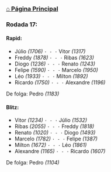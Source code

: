 ### [⌂ Página Principal](https://grupo-de-xadrez.github.io/)

### Rodada 17:

#### Rapid:

* Júlio *(1706)* `· - ·` Vitor *(1317)*  
* Freddy *(1878)* `· - ·` Ribas *(1623)*  
* Diogo *(1236)* `· - ·` Renato *(1243)*  
* Felipe *(1590)* `· - ·` Marcelo *(1950)*  
* Léo *(1933)* `· - ·` Milton *(1892)*  
* Ricardo *(1750)* `· - ·` Alexandre *(1196)*  

De folga: Pedro *(1183)*

#### Blitz:

* Vitor *(1234)* `· - ·` Júlio *(1532)*  
* Ribas *(2055)* `· - ·` Freddy *(1818)*  
* Renato *(1020)* `· - ·` Diogo *(1493)*  
* Marcelo *(1782)* `· - ·` Felipe *(1387)*  
* Milton *(1672)* `· - ·` Léo *(1861)*  
* Alexandre *(1165)* `· - ·` Ricardo *(1607)*  

De folga: Pedro *(1104)*

